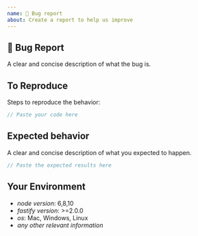 ```yaml
---
name: 🐛 Bug report
about: Create a report to help us improve
---
```


<!--
Before you submit an issue we recommend you visit [Fastify Help](https://github.com/fastify/help) and ask any questions you have or mention any problems you've had getting started with Fastify.

**Please read this entire template before posting any issue. If you ignore these instructions
and post an issue here that does not follow the instructions, your issue might be closed,
locked, and assigned the `missing discussion` label.**
-->

## 🐛 Bug Report

A clear and concise description of what the bug is.

## To Reproduce

Steps to reproduce the behavior:

```js
// Paste your code here
```

## Expected behavior

A clear and concise description of what you expected to happen.

```js
// Paste the expected results here
```

## Your Environment

- *node version*: 6,8,10
- *fastify version*: >=2.0.0
- *os*: Mac, Windows, Linux
- *any other relevant information*
